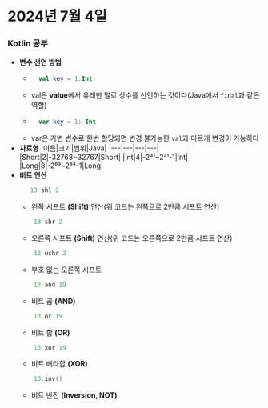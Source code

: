 # 2024년 7월 4일


### Kotlin 공부
+ **변수 선언 방법**
    + ```kotlin
        val key = 1:Int
        ```
    + val은 **value**에서 유래한 말로 상수를 선언하는 것이다(Java에서 ``final``과 같은 역할)
    + ```kotlin
        var key = 1: Int
      ```
    + var은 가변 변수로 한번 할당되면 변경 불가능한 ``val``과 다르게 변경이 가능하다
+ **자료형**
    |이름|크기|범위|Java|
    |---|---|---|---|
    |Short|2|-32768~32767|Short|
    |Int|4|-2³¹~2³¹-1|Int|
    |Long|8|-2⁶³~2⁶³-1|Long|
+ **비트 연산**
     ```kotlin
        13 shl 2
    ```
    + 왼쪽 시프트 **(Shift)** 연산(위 코드는 왼쪽으로 2만큼 시프트 연산)
    ```kotlin
        13 shr 2
    ```
    + 오른쪽 시프트 **(Shift)** 연산(위 코드는 오른쪽으로 2만큼 시프트 연산)
    ```kotlin
        13 ushr 2
    ```
    + 부호 없는 오른쪽 시프트
    ```kotlin
        13 and 19
    ```
    + 비트 곱 **(AND)**
    ```kotlin
        13 or 19
    ```
    + 비트 합 **(OR)**
    ```kotlin
        13 xor 19
    ```
    + 비트 배타합 **(XOR)**
    ```kotlin
        13.inv()
    ```
    + 비트 반전 **(Inversion, NOT)**

